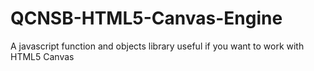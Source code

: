 QCNSB-HTML5-Canvas-Engine
=========================

A javascript function and objects library useful if you want to work with HTML5 Canvas
